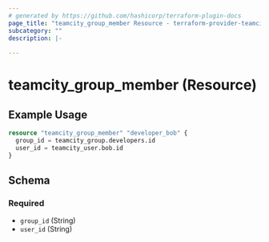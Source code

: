 ```yaml
---
# generated by https://github.com/hashicorp/terraform-plugin-docs
page_title: "teamcity_group_member Resource - terraform-provider-teamcity"
subcategory: ""
description: |-
  
---
```


# teamcity_group_member (Resource)

## Example Usage

```terraform
resource "teamcity_group_member" "developer_bob" {
  group_id = teamcity_group.developers.id
  user_id = teamcity_user.bob.id
}
```

## Schema

### Required

- `group_id` (String)
- `user_id` (String)
